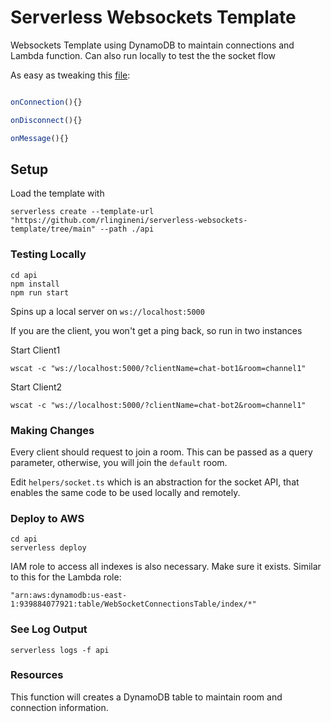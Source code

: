 # Serverless Websockets Template

Websockets Template using DynamoDB to maintain connections and Lambda function. Can also run locally to test the the socket flow

As easy as tweaking this [file](https://github.com/rlingineni/serverless-websockets-template/blob/main/helpers/sockets.ts):

```javascript

onConnection(){}

onDisconnect(){}

onMessage(){}
```


## Setup

Load the template with
```
serverless create --template-url "https://github.com/rlingineni/serverless-websockets-template/tree/main" --path ./api
```

### Testing Locally
```
cd api
npm install
npm run start
```

Spins up a local server on `ws://localhost:5000`

If you are the client, you won't get a ping back, so run in two instances

Start Client1
```
wscat -c "ws://localhost:5000/?clientName=chat-bot1&room=channel1"
```

Start Client2
```
wscat -c "ws://localhost:5000/?clientName=chat-bot2&room=channel1"
```

### Making Changes
Every client should request to join a room. This can be passed as a query parameter, otherwise, you will join the `default` room.

Edit `helpers/socket.ts` which is an abstraction for the socket API, that enables the same code to be used locally and remotely.


### Deploy to AWS
```
cd api
serverless deploy
```

IAM role to access all indexes is also necessary. Make sure it exists. Similar to this for the Lambda role:
```
"arn:aws:dynamodb:us-east-1:939884077921:table/WebSocketConnectionsTable/index/*"
```

### See Log Output
```
serverless logs -f api
```

### Resources
This function will creates a DynamoDB table to maintain room and connection information. 


